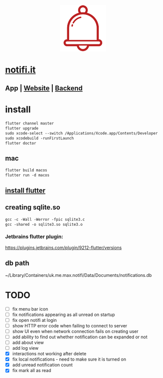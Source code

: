 <p align="center"><img height="150px" src="https://github.com/maxisme/notifi/raw/master/notifi/images/bell.png"></p>

# [notifi.it](https://notifi.it/)

## App | [Website](https://github.com/maxisme/notifi.it) | [Backend](https://github.com/maxisme/notifi-backend)

# install
```
flutter channel master
flutter upgrade
sudo xcode-select --switch /Applications/Xcode.app/Contents/Developer
sudo xcodebuild -runFirstLaunch
flutter doctor
```
## mac
```
flutter build macos
flutter run -d macos
```

## [install flutter](https://flutter.dev/docs/get-started/install)

## creating sqlite.so
```
gcc -c -Wall -Werror -fpic sqlite3.c
gcc -shared -o sqlite3.so sqlite3.o
```

### Jetbrains flutter plugin:
https://plugins.jetbrains.com/plugin/9212-flutter/versions

## db path 
~/Library/Containers/uk.me.max.notifi/Data/Documents/notifications.db

# TODO
- [ ] fix menu bar icon
- [ ] fix notifications appearing as all unread on startup
- [ ] fix open notifi at login
- [ ] show HTTP error code when failing to connect to server
- [ ] show UI even when network connection fails on creating user
- [ ] add ability to find out whether notification can be expanded or not
- [ ] add about view
- [ ] add log view
- [x] interactions not working after delete
- [x] fix local notifications - need to make sure it is turned on
- [x] add unread notification count
- [x] fix mark all as read